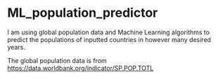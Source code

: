 # ML_population_predictor
I am using global population data and Machine Learning algorithms to predict the populations of inputted countries in however many desired years.

The global population data is from https://data.worldbank.org/indicator/SP.POP.TOTL
